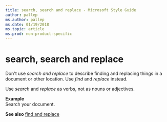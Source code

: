 ```yaml
---
title: search, search and replace - Microsoft Style Guide
author: pallep
ms.author: pallep
ms.date: 01/19/2018
ms.topic: article
ms.prod: non-product-specific
---
```


# search, search and replace

Don't use *search and replace* to describe finding and replacing things in a document or other location. Use *find* and *replace* instead.

Use *search* and *replace* as verbs, not as nouns or adjectives.

**Example**  
Search your document. 

**See also** [find and replace](~/a-z-word-list-term-collections/f/find-replace.md)

